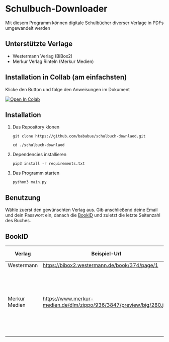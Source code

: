 # Schulbuch-Downloader

Mit diesem Programm können digitale Schulbücher diverser Verlage in PDFs umgewandelt werden

## Unterstützte Verlage

- Westermann Verlag (BiBox2)
- Merkur Verlag Rinteln (Merkur Medien)

## Installation in Collab (am einfachsten)

Klicke den Button und folge den Anweisungen im Dokument

<a target="_blank" href="https://colab.research.google.com/github/bababue/schulbuch-downlaod/blob/main/collab.ipynb">
<img src="https://colab.research.google.com/assets/colab-badge.svg" alt="Open In Colab"/>
</a>

## Installation

1.  Das Repository klonen

    ```
    git clone https://github.com/bababue/schulbuch-downlaod.git

    cd ./schulbuch-downlaod
    ```

2.  Dependencies installieren

    ```
    pip3 install -r requirements.txt
    ```

3.  Das Programm starten

    ```
    python3 main.py
    ```

## Benutzung

Wähle zuerst den gewünschten Verlag aus. Gib anschließend deine Email und dein Passwort ein, danach die [BookID](#bookid) und zuletzt die letzte Seitenzahl des Buches.

## BookID

| Verlag        | Beispiel-Url                                                        | entsprechende BookId | Notizen                                                                                   |
| ------------- | ------------------------------------------------------------------- | -------------------- | ----------------------------------------------------------------------------------------- |
| Westermann    | https://bibox2.westermann.de/book/374/page/1                        | 374                  |                                                                                           |
| Merkur Medien | https://www.merkur-medien.de/dlm/zippo/936/3847/preview/big/280.jpg | 936/3847             | Um an die URL zu kommen, erst Rechtsklick auf ein Bild und dies in einem neuen tab öffnen |
|               |                                                                     |                      |                                                                                           |
